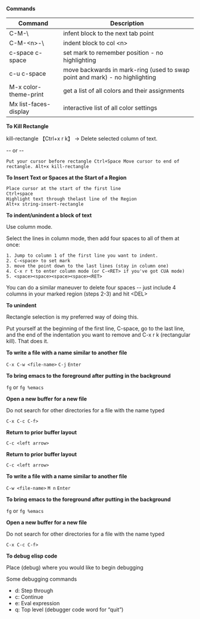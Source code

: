 ---
---

**Commands**

| Command | Description |
|-----------|--------------|
| C-M-\ | infent block to the next tab point |
| C-M-\<n\>-\ | indent block to col \<n\> |
| c-space c-space |  set mark to remember position - no highlighting |
| c-u c-space | move backwards in mark-ring (used to swap point and mark) - no highlighting |
| M-x color-theme-print | get a list of all colors and their assignments |
| Mx list-faces-display | interactive list of all color settings |

**To Kill Rectangle**

kill-rectangle 【Ctrl+x r k】 → Delete selected column of text.

 -- or --
 
 `Put your cursor before rectangle
  Ctrl+Space
  Move cursor to end of rectangle.
  Alt+x kill-rectangle`

**To Insert Text or Spaces at the Start of a Region**

```
Place cursor at the start of the first line
Ctrl+space
Highlight text through thelast line of the Region
Alt+x string-insert-rectangle
```
**To indent/unindent a block of text**

Use column mode.

Select the lines in column mode, then add four spaces to all of them at once:

    1. Jump to column 1 of the first line you want to indent.
    2. C-<space> to set mark
    3. move the point down to the last lines (stay in column one)
    4. C-x r t to enter column mode (or C-<RET> if you've got CUA mode)
    5. <space><space><space><space><RET>

You can do a similar maneuver to delete four spaces -- just include 4 columns in your marked region (steps 2-3) and hit \<DEL\>


**To unindent**

Rectangle selection is my preferred way of doing this.

Put yourself at the beginning of the first line, C-space, go to the last line,
and the end of the indentation you want to remove and
C-x r k (rectangular kill). That does it.

**To write a file with a name similar to another file**

 `C-x C-w <file-name>`
  `C-j`
  `Enter`

**To bring emacs to the foreground after putting in the background**

`fg` or `fg %emacs`

**Open a new buffer for a new file**

Do not search for other directories for a file with the name typed

 `C-x C-c C-f>`

**Return to prior buffer layout**

 `C-c <left arrow>`

**Return to prior buffer layout**

 `C-c <left arrow>`

**To write a file with a name similar to another file**

 `C-w <file-name>`
  `M n`
  `Enter`

**To bring emacs to the foreground after putting in the background**

`fg` or `fg %emacs`

**Open a new buffer for a new file**

Do not search for other directories for a file with the name typed

 `C-x C-c C-f>`

**To debug elisp code**

Place (debug) where you would like to begin debugging

Some debugging commands

  - d: Step through
  - c: Continue
  - e: Eval expression
  - q: Top level (debugger code word for “quit”)

